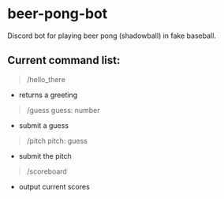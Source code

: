 # beer-pong-bot

Discord bot for playing beer pong (shadowball) in fake baseball.

## Current command list:

> /hello_there  
* returns a greeting  
> /guess guess: number  
* submit a guess  
> /pitch pitch: guess  
* submit the pitch  
> /scoreboard  
* output current scores  

